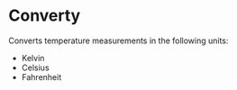 # Converty
Converts temperature measurements in the following units:
- Kelvin
- Celsius
- Fahrenheit

